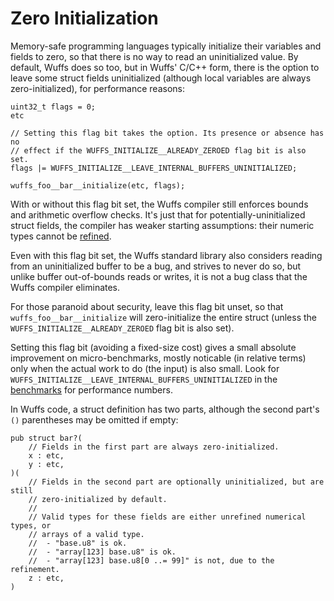 # Zero Initialization

Memory-safe programming languages typically initialize their variables and
fields to zero, so that there is no way to read an uninitialized value. By
default, Wuffs does so too, but in Wuffs' C/C++ form, there is the option to
leave some struct fields uninitialized (although local variables are always
zero-initialized), for performance reasons:

```
uint32_t flags = 0;
etc

// Setting this flag bit takes the option. Its presence or absence has no
// effect if the WUFFS_INITIALIZE__ALREADY_ZEROED flag bit is also set.
flags |= WUFFS_INITIALIZE__LEAVE_INTERNAL_BUFFERS_UNINITIALIZED;

wuffs_foo__bar__initialize(etc, flags);
```

With or without this flag bit set, the Wuffs compiler still enforces bounds and
arithmetic overflow checks. It's just that for potentially-uninitialized struct
fields, the compiler has weaker starting assumptions: their numeric types
cannot be [refined](/doc/glossary.md#refinement-type).

Even with this flag bit set, the Wuffs standard library also considers reading
from an uninitialized buffer to be a bug, and strives to never do so, but
unlike buffer out-of-bounds reads or writes, it is not a bug class that the
Wuffs compiler eliminates.

For those paranoid about security, leave this flag bit unset, so that
`wuffs_foo__bar__initialize` will zero-initialize the entire struct (unless the
`WUFFS_INITIALIZE__ALREADY_ZEROED` flag bit is also set).

Setting this flag bit (avoiding a fixed-size cost) gives a small absolute
improvement on micro-benchmarks, mostly noticable (in relative terms) only when
the actual work to do (the input) is also small. Look for
`WUFFS_INITIALIZE__LEAVE_INTERNAL_BUFFERS_UNINITIALIZED` in the
[benchmarks](/doc/benchmarks.md) for performance numbers.

In Wuffs code, a struct definition has two parts, although the second part's
`()` parentheses may be omitted if empty:

```
pub struct bar?(
    // Fields in the first part are always zero-initialized.
    x : etc,
    y : etc,
)(
    // Fields in the second part are optionally uninitialized, but are still
    // zero-initialized by default.
    //
    // Valid types for these fields are either unrefined numerical types, or
    // arrays of a valid type.
    //  - "base.u8" is ok.
    //  - "array[123] base.u8" is ok.
    //  - "array[123] base.u8[0 ..= 99]" is not, due to the refinement.
    z : etc,
)
```
